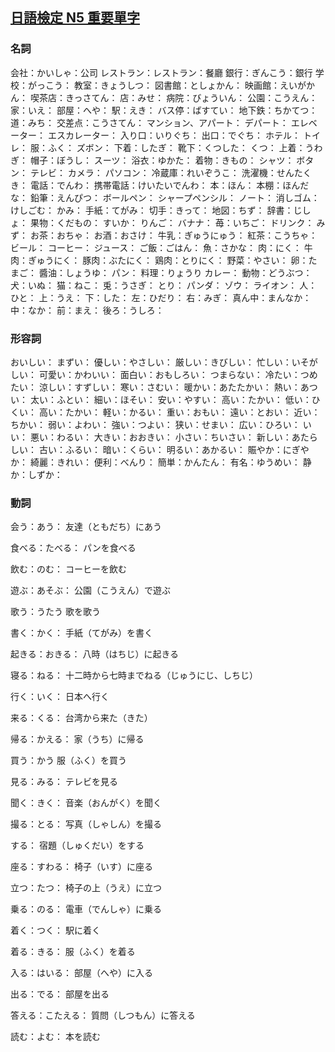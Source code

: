 
## [日語檢定 N5 重要單字](https://www.youtube.com/watch?v=onfab1jXPb0)

### 名詞

会社：かいしゃ：公司
レストラン：レストラン：餐廳
銀行：ぎんこう：銀行
学校：がっこう：
教室：きょうしつ：
図書館：としょかん：
映画館：えいがかん：
喫茶店：きっさてん：
店：みせ：
病院：びょういん：
公園：こうえん：
家：いえ：
部屋：へや：
駅：えき：
バス停：ばすてい：
地下鉄：ちかてつ：
道：みち：
交差点：こうさてん：
マンション、アパート：
デパート：
エレベーター：
エスカレーター：
入り口：いりぐち：
出口：でぐち：
ホテル：
トイレ：
服：ふく：
ズボン：
下着：したぎ：
靴下：くつした：
くつ：
上着：うわぎ：
帽子：ぼうし：
スーツ：
浴衣：ゆかた：
着物：きもの：
シャツ：
ボタン：
テレビ：
カメラ：
パソコン：
冷蔵庫：れいぞうこ：
洗濯機：せんたくき：
電話：でんわ：
携帯電話：けいたいでんわ：
本：ほん：
本棚：ほんだな：
鉛筆：えんぴつ：
ボールペン：
シャープペンシル：
ノート：
消しゴム：けしごむ：
かみ：
手紙：てがみ：
切手：きって：
地図：ちず：
辞書：じしょ：
果物：くだもの：
すいか：
りんご：
バナナ：
苺：いちご：
ドリンク：
みず：
お茶：おちゃ：
お酒：おさけ：
牛乳：ぎゅうにゅう：
紅茶：こうちゃ：
ビール：
コーヒー：
ジュース：
ご飯：ごはん：
魚：さかな：
肉：にく：
牛肉：ぎゅうにく：
豚肉：ぶたにく：
鶏肉：とりにく：
野菜：やさい：
卵：たまご：
醬油：しょうゆ：
パン：
料理：りょうり
カレー：
動物：どうぶつ：
犬：いぬ：
猫：ねこ：
兎：うさぎ：
とり：
パンダ：
ゾウ：
ライオン：
人：ひと：
上：うえ：
下：した：
左：ひだり：
右：みぎ：
真ん中：まんなか：
中：なか：
前：まえ：
後ろ：うしろ：

### 形容詞

おいしい：
まずい：
優しい：やさしい：
厳しい：きびしい：
忙しい：いそがしい：
可愛い：かわいい：
面白い：おもしろい：
つまらない：
冷たい：つめたい：
涼しい：すずしい：
寒い：さむい：
暖かい：あたたかい：
熱い：あつい：
太い：ふとい：
細い：ほそい：
安い：やすい：
高い：たかい：
低い：ひくい：
高い：たかい：
軽い：かるい：
重い：おもい：
遠い：とおい：
近い：ちかい：
弱い：よわい：
強い：つよい：
狭い：せまい：
広い：ひろい：
いい：
悪い：わるい：
大きい：おおきい：
小さい：ちいさい：
新しい：あたらしい：
古い：ふるい：
暗い：くらい：
明るい：あかるい：
賑やか：にぎやか：
綺麗：きれい：
便利：べんり：
簡単：かんたん：
有名：ゆうめい：
静か：しずか：

### 動詞

会う：あう：
友達（ともだち）にあう

食べる：たべる：
パンを食べる

飲む：のむ：
コーヒーを飲む

遊ぶ：あそぶ：
公園（こうえん）で遊ぶ

歌う：うたう
歌を歌う

書く：かく：
手紙（てがみ）を書く

起きる：おきる：
八時（はちじ）に起きる

寝る：ねる：
十二時から七時までねる（じゅうにじ、しちじ）

行く：いく：
日本へ行く

来る：くる：
台湾から来た（きた）

帰る：かえる：
家（うち）に帰る

買う：かう
服（ふく）を買う

見る：みる：
テレビを見る

聞く：きく：
音楽（おんがく）を聞く

撮る：とる：
写真（しゃしん）を撮る

する：
宿題（しゅくだい）をする

座る：すわる：
椅子（いす）に座る

立つ：たつ：
椅子の上（うえ）に立つ

乗る：のる：
電車（でんしゃ）に乗る

着く：つく：
駅に着く

着る：きる：
服（ふく）を着る

入る：はいる：
部屋（へや）に入る

出る：でる：
部屋を出る

答える：こたえる：
質問（しつもん）に答える

読む：よむ：
本を読む








